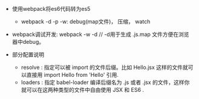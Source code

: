 
* 使用webpack将es6代码转为es5
  * webpack -d -p -w: debug(map文件)， 压缩， watch 

* webpack调试开发: webpack -w -d  // -d用于生成 .js.map 文件方便在浏览器中debug。

* 部分配置说明
  * resolve : 指定可以被 import 的文件后缀。比如 Hello.jsx 这样的文件就可以直接用 import Hello from 'Hello' 引用.
  * loaders : 指定 babel-loader 编译后缀名为 .js 或者 .jsx 的文件，这样你就可以在这两种类型的文件中自由使用 JSX 和 ES6 .
